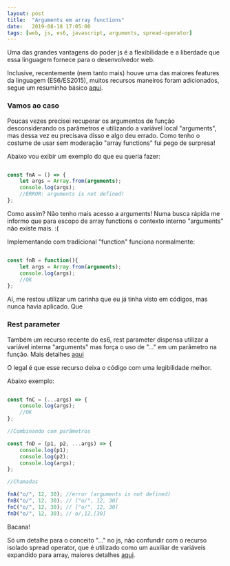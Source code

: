 ```yaml
---
layout: post
title:  "Arguments em array functions"
date:   2019-08-18 17:05:00
tags: [web, js, es6, javascript, arguments, spread-operator]
---
```


Uma das grandes vantagens do poder js é a flexibilidade e a liberdade que essa linguagem fornece para o desenvolvedor web. 

Inclusive, recentemente (nem tanto mais) houve uma das maiores features da linguagem (ES6/ES2015), muitos recursos maneiros foram adicionados, segue um resuminho básico <a href="https://www.w3schools.com/js/js_es6.asp" target="_blank">aqui</a>. 

### Vamos ao caso

Poucas vezes precisei recuperar os argumentos de função desconsiderando os parâmetros e utilizando a variável local "arguments", mas dessa vez eu precisava disso e algo deu errado. Como tenho o costume de usar sem moderação "array functions" fui pego de surpresa!

Abaixo vou exibir um exemplo do que eu queria fazer:

```javascript

const fnA = () => {    
    let args = Array.from(arguments);
    console.log(args);    
    //ERROR: arguments is not defined!  
};

```

Como assim? Não tenho mais acesso a arguments! Numa busca rápida me informo que para escopo de array functions o contexto interno "arguments" não existe mais. :(

Implementando com tradicional "function" funciona normalmente:

```javascript

const fnB = function(){        
    let args = Array.from(arguments);
    console.log(args);    
    //OK
};

```

Aí, me restou utilizar um carinha que eu já tinha visto em códigos, mas nunca havia aplicado. Que
  
### Rest parameter

Também um recurso recente do es6, rest parameter dispensa utilizar a variável interna "arguments" mas força o uso de "..." em um parâmetro na função. Mais detalhes <a href="https://developer.mozilla.org/pt-BR/docs/Web/JavaScript/Reference/Functions/rest_parameters" target="_blank">aqui</a>

O legal é que esse recurso deixa o código com uma legibilidade melhor.

Abaixo exemplo:

```javascript

const fnC = (...args) => {        
    console.log(args);    
    //OK    
};

//Combinando com parâmetros

const fnD = (p1, p2, ...args) => {        
    console.log(p1); 
    console.log(p2); 
    console.log(args);    
};

//Chamadas

fnA("o/", 12, 30); //error (arguments is not defined)
fnB("o/", 12, 30); // ["o/", 12, 30]
fnC("o/", 12, 30); // ["o/", 12, 30]
fnD("o/", 12, 30); // o/,12,[30]


```

Bacana! 

Só um detalhe para o conceito "..." no js, não confundir com o recurso isolado spread operator, que é utilizado como um auxiliar de variáveis expandido para array, maiores detalhes <a href="https://developer.mozilla.org/pt-BR/docs/Web/JavaScript/Reference/Operators/Spread_operator" target="_blank">aqui</a>.